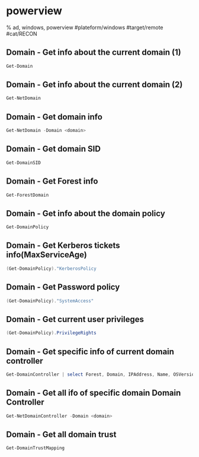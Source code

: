 # powerview

% ad, windows, powerview
#plateform/windows #target/remote  #cat/RECON 

## Domain - Get info about the current domain (1)
```powershell
Get-Domain
```

## Domain - Get info about the current domain (2)
```powershell
Get-NetDomain
```

## Domain - Get domain info
```powershell
Get-NetDomain -Domain <domain>
```

## Domain - Get domain SID
```powershell
Get-DomainSID
```

## Domain - Get Forest info
```powershell
Get-ForestDomain
```

## Domain - Get info about the domain policy
```powershell
Get-DomainPolicy
```

## Domain - Get Kerberos tickets info(MaxServiceAge)
```powershell
(Get-DomainPolicy)."KerberosPolicy
```

## Domain - Get Password policy
```powershell
(Get-DomainPolicy)."SystemAccess"
```

## Domain - Get current user privileges
```powershell
(Get-DomainPolicy).PrivilegeRights
```

## Domain - Get specific info of current domain controller
```powershell
Get-DomainController | select Forest, Domain, IPAddress, Name, OSVersion | fl
```

## Domain - Get all ifo of specific domain Domain Controller
```powershell
Get-NetDomainController -Domain <domain>
```

## Domain - Get all domain trust 
```powershell
Get-DomainTrustMapping
```


